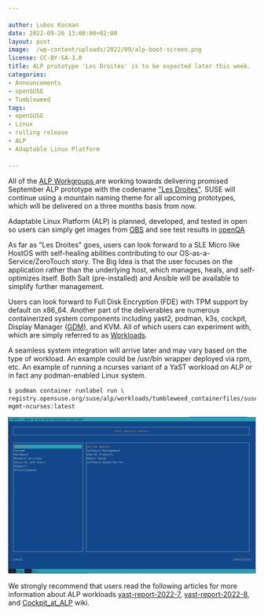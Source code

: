 ```yaml
---

author: Lubos Kocman
date: 2022-09-26 13:00:00+02:00
layout: post
image:  /wp-content/uploads/2022/09/alp-boot-screen.png
license: CC-BY-SA-3.0
title: ALP prototype 'Les Droites' is to be expected later this week.
categories:
- Announcements
- openSUSE
- Tumbleweed
tags:
- openSUSE
- Linux
- rolling release
- ALP
- Adaptable Linux Platform

---
```



All of the [ALP Workgroups ](https://en.opensuse.org/openSUSE:ALP/Workgroups) are working towards delivering promised September ALP prototype with the codename ["Les Droites"](https://en.wikipedia.org/wiki/Les_Droites).
SUSE will continue using a mountain naming theme for all upcoming prototypes, which will be delivered on a three months basis from now.

Adaptable Linux Platform (ALP) is planned, developed, and tested in open
so users can simply get images from [OBS](https://download.opensuse.org/repositories/SUSE:/ALP/images/) and see test results in [openQA](https://openqa.opensuse.org/group_overview/100)

As far as "Les Droites" goes, users can look forward to a SLE Micro like HostOS with self-healing abilities contributing to our OS-as-a-Service/ZeroTouch story.
The Big Idea is that the user focuses on the application rather than the underlying host, which manages, heals, and self-optimizes itself.
Both Salt (pre-installed) and Ansible will be available to simplify further management.

Users can look forward to Full Disk Encryption (FDE) with TPM support by default on x86_64.
Another part of the deliverables are numerous containerized system components including yast2, podman, k3s, cockpit, Display Manager ([GDM](https://github.com/fcrozat/gdm-container)), and KVM.
All of which users can experiment with, which are simply referred to as [Workloads](https://build.opensuse.org/project/show/SUSE:ALP:Workloads).

A seamless system integration will arrive later and may vary based on the type of workload. 
An example could be /usr/bin wrapper deployed via rpm, etc.
An example of running a ncurses variant of a YaST workload on ALP or in fact any podman-enabled Linux system.

```
$ podman container runlabel run \
registry.opensuse.org/suse/alp/workloads/tumbleweed_containerfiles/suse/alp/workloads/yast-mgmt-ncurses:latest
```

<p align="center">
  <img src="/wp-content/uploads/2022/09/yast-curses.png">
</p>



We strongly recommend that users read the following articles for more information about ALP workloads
[yast-report-2022-7](https://yast.opensuse.org/blog/2022-08-23/yast-report-2022-7), [yast-report-2022-8](https://yast.opensuse.org/blog/2022-09-06/yast-report-2022-8), and [Cockpit_at_ALP](https://en.opensuse.org/openSUSE:ALP/Workgroups/SysMngmnt/Cockpit#Cockpit_at_ALP) wiki.

